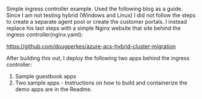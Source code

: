 Simple ingress controller example. Used the following blog as a guide. Since I am not testing hybrid (Windows and Linux) I did not follow the steps to create a separate agent pool or create the customer portals. I instead replace his last steps with a simple Nginx website that site behind the ingress controller(nginx.yaml):

https://github.com/dougperkes/azure-acs-hybrid-cluster-migration

After building this out, I deploy the following two apps behind the ingress controller:
  1) Sample guestbook apps
  2) Two sample apps - Instructions on how to build and containerize the demo apps are in the Readme. 
